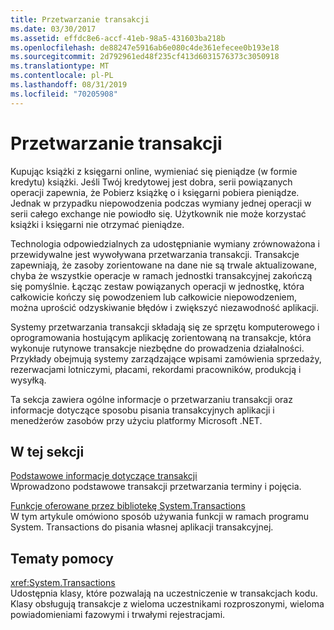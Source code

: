 ```yaml
---
title: Przetwarzanie transakcji
ms.date: 03/30/2017
ms.assetid: effdc8e6-accf-41eb-98a5-431603ba218b
ms.openlocfilehash: de88247e5916ab6e080c4de361efecee0b193e18
ms.sourcegitcommit: 2d792961ed48f235cf413d6031576373c3050918
ms.translationtype: MT
ms.contentlocale: pl-PL
ms.lasthandoff: 08/31/2019
ms.locfileid: "70205908"
---
```

# <a name="transaction-processing"></a>Przetwarzanie transakcji
Kupując książki z księgarni online, wymieniać się pieniądze (w formie kredytu) książki. Jeśli Twój kredytowej jest dobra, serii powiązanych operacji zapewnia, że Pobierz książkę o i księgarni pobiera pieniądze. Jednak w przypadku niepowodzenia podczas wymiany jednej operacji w serii całego exchange nie powiodło się. Użytkownik nie może korzystać książki i księgarni nie otrzymać pieniądze.  
  
 Technologia odpowiedzialnych za udostępnianie wymiany zrównoważona i przewidywalne jest wywoływana przetwarzania transakcji. Transakcje zapewniają, że zasoby zorientowane na dane nie są trwale aktualizowane, chyba że wszystkie operacje w ramach jednostki transakcyjnej zakończą się pomyślnie. Łącząc zestaw powiązanych operacji w jednostkę, która całkowicie kończy się powodzeniem lub całkowicie niepowodzeniem, można uprościć odzyskiwanie błędów i zwiększyć niezawodność aplikacji.  
  
 Systemy przetwarzania transakcji składają się ze sprzętu komputerowego i oprogramowania hostującym aplikację zorientowaną na transakcje, która wykonuje rutynowe transakcje niezbędne do prowadzenia działalności. Przykłady obejmują systemy zarządzające wpisami zamówienia sprzedaży, rezerwacjami lotniczymi, płacami, rekordami pracowników, produkcją i wysyłką.  
  
 Ta sekcja zawiera ogólne informacje o przetwarzaniu transakcji oraz informacje dotyczące sposobu pisania transakcyjnych aplikacji i menedżerów zasobów przy użyciu platformy Microsoft .NET.  
  
## <a name="in-this-section"></a>W tej sekcji  
 [Podstawowe informacje dotyczące transakcji](transaction-fundamentals.md)  
 Wprowadzono podstawowe transakcji przetwarzania terminy i pojęcia.  
  
 [Funkcje oferowane przez bibliotekę System.Transactions](features-provided-by-system-transactions.md)  
 W tym artykule omówiono sposób używania funkcji w ramach programu System. Transactions do pisania własnej aplikacji transakcyjnej.  
  
## <a name="reference"></a>Tematy pomocy  
 <xref:System.Transactions>  
 Udostępnia klasy, które pozwalają na uczestniczenie w transakcjach kodu. Klasy obsługują transakcje z wieloma uczestnikami rozproszonymi, wieloma powiadomieniami fazowymi i trwałymi rejestracjami.
